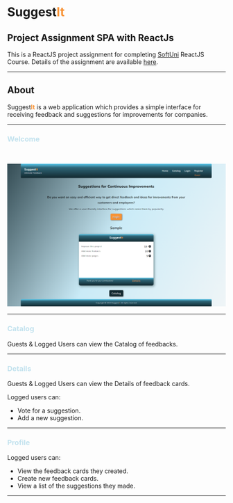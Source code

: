 # Suggest<span style="color:#F79234">**It**</span>
## Project Assignment SPA with ReactJs


This is a ReactJS project assignment for completing [SoftUni](https://softuni.bg/)
ReactJS Course. Details of the assignment are available [here](https://github.com/zhenyahodges/SoftUni-Courses/blob/main/Front_End/REACT/REACT-PROJECT/ReactJS-Project-Assignment.docx).
***

## About

Suggest<span style="color:#F79234">**It**</span> is a web application which provides a simple interface for receiving feedback and suggestions for improvements for companies.
***

### <span style="color:#c2e2ee">Welcome</span>
<br>

![alt text](./readme-res/SuggestIt-Welcome-View.png "Welcome View")
***

### <span style="color:#c2e2ee">Catalog</span>

Guests & Logged Users can view the Catalog of feedbacks.
***

### <span style="color:#c2e2ee">Details</span>
Guests & Logged Users can view the Details of feedback cards.

Logged users can:
* Vote for a suggestion.
* Add a new suggestion.
***

### <span style="color:#c2e2ee">Profile</span>

Logged users can:
* View the feedback cards they created.
* Create new feedback cards.
* View a list of the suggestions they made.

***




